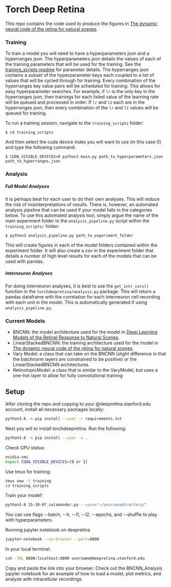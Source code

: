 # Torch Deep Retina
This repo contains the code used to produce the figures in [The dynamic neural code of the retina for natural scenes](https://www.biorxiv.org/content/10.1101/340943v5).

### Training
To train a model you will need to have a hyperparameters json and a hyperranges json. The hyperparameters json details the values of each of the training parameters that will be used for the training. See the [training_scripts readme](training_scripts/readme.md) for parameter details. The hyperranges json contains a subset of the hyperparameter keys each coupled to a list of values that will be cycled through for training. Every combination of the hyperranges key value pairs will be scheduled for training. This allows for easy hyperparameter searches. For example, if `lr` is the only key in the hyperranges json, then trainings for each listed value of the learning rate will be queued and processed in order. If `lr` and `l2` each are in the hyperranges json, then every combination of the `lr` and `l2` values will be queued for training.

To run a training session, navigate to the `training_scripts` folder:

```
$ cd training_scripts
```

And then select the cuda device index you will want to use (in this case 0) and type the following command:

```
$ CUDA_VISIBLE_DEVICES=0 python3 main.py path_to_hyperparameters.json path_to_hyperranges.json
```
### Analysis
##### Full Model Analyses
It is perhaps best for each user to do their own analyses. This will reduce the risk of misinterpretations of results. There is, however, an automated analysis pipeline that can be used if your model falls in the categories below. To use this automated analysis tool, simply argue the name of the main experiment folder to the `analysis_pipeline.py` script within the `training_scripts/` folder:

```
$ python3 analysis_pipeline.py path_to_experiment_folder
```

This will create figures in each of the model folders contained within the experiment folder. It will also create a csv in the experiment folder that details a number of high level results for each of the models that can be used with pandas.

##### Interneuron Analyses
For doing interneuron analyses, it is best to use the `get_intr_cors()` function in the `torchdeepretina/analysis.py` package. This will return a pandas dataframe with the correlation for each interneuron cell recording with each unit in the model. This is automatically generated if using `analysis_pipeline.py`.

### Current Models
- BNCNN: the model architecture used for the model in [Deep Learning Models of the Retinal Response to Natural Scenes](https://papers.nips.cc/paper/6388-deep-learning-models-of-the-retinal-response-to-natural-scenes).
- LinearStackedBNCNN: the training architecture used for the model in [The dynamic neural code of the retina for natural scenes](https://www.biorxiv.org/content/10.1101/340943v5)
- Vary Model: a class that can take on the BNCNN (slight difference in that the batchnorm layers are constrained to be positive) or the LinearStackedBNCNN architectures.
- RetinotopicModel: a class that is similar to the VaryModel, but uses a one-hot layer to allow for fully convolutional training

## Setup
After cloning the repo and copying to your @deepretina.stanford.edu account, install all necessary packages locally:
```sh
python3.6 -m pip install --user -r requirements.txt
```
Next you will to install torchdeepretina. Run the following:
```sh
python3.6 -m pip install --user -e .
```

Check GPU status:
```sh
nvidia-smi
export CUDA_VISIBLE_DEVICES=[0 or 1]
```

Use tmux for training:
```sh
tmux new -t training
cd training_scripts
```
Train your model!
```sh
python3.6 15-10-07_salamander.py --save="~/yoursavedirectory/"
```
You can use flags --batch, --lr, --l1, --l2, --epochs, and --shuffle to play with hyperparameters.

Running jupyter notebook on deepretina
```sh
jupyter-notebook --no-browser --port=8800
```
In your local terminal:
```sh
ssh -fNL 8800:localhost:8800 username@deepretina.stanford.edu
```

Copy and paste the link into your browser. 
Check out the BNCNN_Analysis jupyter notebook for an example of how to load a model, plot metrics, and analyze with intracellular recordings.






